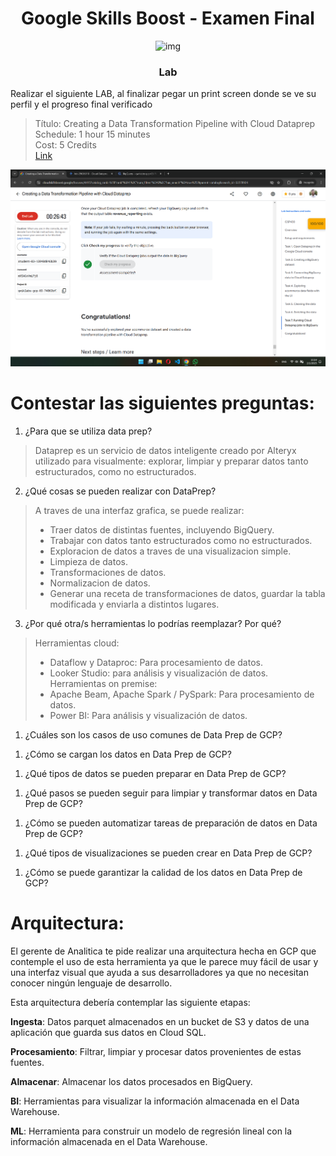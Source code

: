 <div align="center">
  <h1>Google Skills Boost - Examen Final</h1>
  
  ![img](https://cdn.prod.website-files.com/61d5f00789a4ab4d52adcd5f/61f40048bdb455e078ad6cf8_Logotype.svg)
  <h3>Lab</h3>
</div>

Realizar el siguiente LAB, al finalizar pegar un print screen donde se ve su perfil y el progreso final verificado

> Título: Creating a Data Transformation Pipeline with Cloud Dataprep \
> Schedule: 1 hour 15 minutes \
> Cost: 5 Credits \
> [Link](https://www.cloudskillsboost.google/focuses/4415?catalog_rank=%7B%22rank%22%3A1%2C%22num_filters%22%3A0%2C%22has_search%22%3Atrue%7D&parent=catalog&search_id=32278924)

![SkillBoost Finalizado](image.png)

# Contestar las siguientes preguntas:
1. ¿Para que se utiliza data prep?
> Dataprep es un servicio de datos inteligente creado por Alteryx utilizado para visualmente: explorar, limpiar y preparar datos tanto estructurados, como no estructurados.

2. ¿Qué cosas se pueden realizar con DataPrep?
> A traves de una interfaz grafica, se puede realizar:
> - Traer datos de distintas fuentes, incluyendo BigQuery.
> - Trabajar con datos tanto estructurados como no estructurados.
> - Exploracion de datos a traves de una visualizacion simple.
> - Limpieza de datos.
> - Transformaciones de datos.
> - Normalizacion de datos.
> - Generar una receta de transformaciones de datos, guardar la tabla modificada y enviarla a distintos lugares.

3. ¿Por qué otra/s herramientas lo podrías reemplazar? Por qué?
> Herramientas cloud:
> - Dataflow y Dataproc: Para procesamiento de datos.
> - Looker Studio: para análisis y visualización de datos.\
> Herramientas on premise:
> - Apache Beam, Apache Spark / PySpark: Para procesamiento de datos.
> - Power BI: Para análisis y visualización de datos.

1. ¿Cuáles son los casos de uso comunes de Data Prep de GCP?
> 

1. ¿Cómo se cargan los datos en Data Prep de GCP?
> 

1. ¿Qué tipos de datos se pueden preparar en Data Prep de GCP?
> 

1. ¿Qué pasos se pueden seguir para limpiar y transformar datos en Data Prep de GCP?
> 

1. ¿Cómo se pueden automatizar tareas de preparación de datos en Data Prep de GCP?
> 

1.  ¿Qué tipos de visualizaciones se pueden crear en Data Prep de GCP?
> 

1.    ¿Cómo se puede garantizar la calidad de los datos en Data Prep de GCP?
> 

# Arquitectura:
El gerente de Analitica te pide realizar una arquitectura hecha en GCP que contemple el uso de esta herramienta ya que le parece muy fácil de usar y una interfaz visual que ayuda a sus desarrolladores ya que no necesitan conocer ningún lenguaje de desarrollo.

Esta arquitectura debería contemplar las siguiente etapas:

**Ingesta**: Datos parquet almacenados en un bucket de S3 y datos de una aplicación que guarda sus datos en Cloud SQL.

**Procesamiento**: Filtrar, limpiar y procesar datos provenientes de estas fuentes.

**Almacenar**: Almacenar los datos procesados en BigQuery.

**BI**: Herramientas para visualizar la información almacenada en el Data Warehouse.

**ML**: Herramienta para construir un modelo de regresión lineal con la información almacenada en el Data Warehouse.